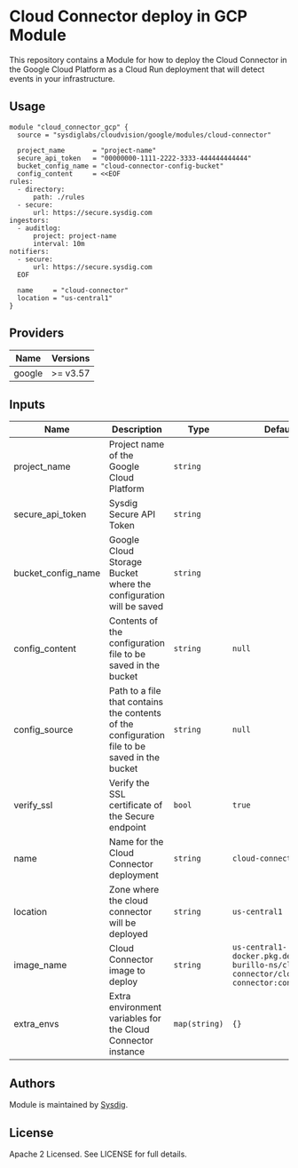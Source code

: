 # Cloud Connector deploy in GCP Module

This repository contains a Module for how to deploy the Cloud Connector in the Google Cloud Platform as a Cloud Run
deployment that will detect events in your infrastructure.

## Usage

```hcl
module "cloud_connector_gcp" {
  source = "sysdiglabs/cloudvision/google/modules/cloud-connector"

  project_name       = "project-name"
  secure_api_token   = "00000000-1111-2222-3333-444444444444"
  bucket_config_name = "cloud-connector-config-bucket"
  config_content     = <<EOF
rules:
  - directory:
      path: ./rules
  - secure:
      url: https://secure.sysdig.com
ingestors:
  - auditlog:
      project: project-name
      interval: 10m
notifiers:
  - secure:
      url: https://secure.sysdig.com
  EOF

  name     = "cloud-connector"
  location = "us-central1"
}
```

## Providers

| Name   | Versions |
| ------ | -------- |
| google | >= v3.57 |

## Inputs


| Name               | Description                                                                                   | Type          | Default                                                                              | Required                             |
| ------------------ | --------------------------------------------------------------------------------------------- | ------------- | ------------------------------------------------------------------------------------ | ------------------------------------ |
| project_name       | Project name of the Google Cloud Platform                                                     | `string`      |                                                                                      | Yes                                  |
| secure_api_token   | Sysdig Secure API Token                                                                       | `string`      |                                                                                      | Yes                                  |
| bucket_config_name | Google Cloud Storage Bucket where the configuration will be saved                             | `string`      |                                                                                      | Yes                                  |
| config_content     | Contents of the configuration file to be saved in the bucket                                  | `string`      | `null`                                                                               | Only if `config_source` is not set.  |
| config_source      | Path to a file that contains the contents of the configuration file to be saved in the bucket | `string`      | `null`                                                                               | Only if `config_content` is not set. |
| verify_ssl         | Verify the SSL certificate of the Secure endpoint                                             | `bool`        | `true`                                                                               | No                                   |
| name               | Name for the Cloud Connector deployment                                                       | `string`      | `cloud-connector`                                                                    | No                                   |
| location           | Zone where the cloud connector will be deployed                                               | `string`      | `us-central1`                                                                        | No                                   |
| image_name         | Cloud Connector image to deploy                                                               | `string`      | `us-central1-docker.pkg.dev/mateo-burillo-ns/cloud-connector/cloud-connector:config` | No                                   |
| extra_envs         | Extra environment variables for the Cloud Connector instance                                  | `map(string)` | `{}`                                                                                 | No                                   |


## Authors

Module is maintained by [Sysdig](https://github.com/sysdiglabs/terraform-sysdig-cloudconnector-gcp).

## License

Apache 2 Licensed. See LICENSE for full details.
